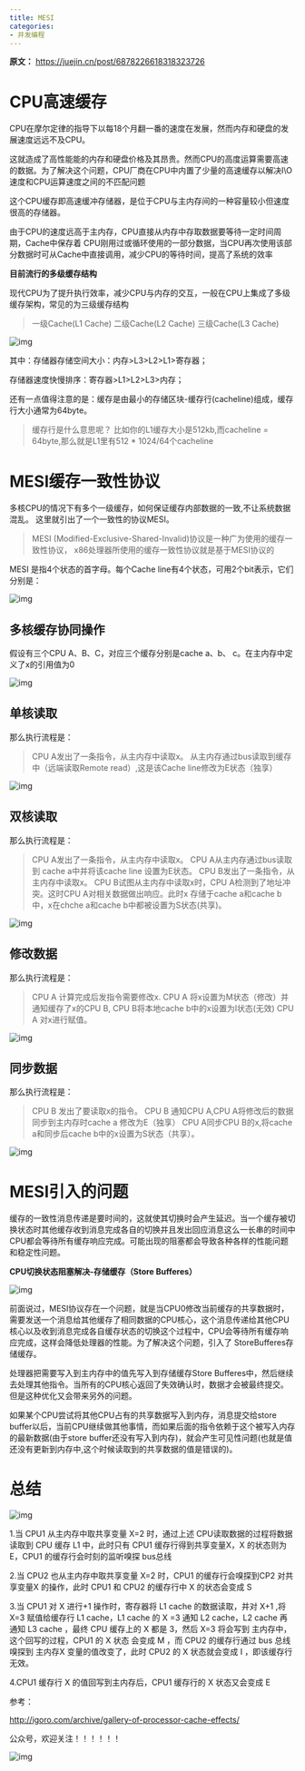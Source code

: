 ```yaml
---
title: MESI
categories: 
- 并发编程
---
```


**原文：** https://juejin.cn/post/6878226618318323726

# CPU高速缓存

CPU在摩尔定律的指导下以每18个月翻一番的速度在发展，然而内存和硬盘的发展速度远远不及CPU。

这就造成了高性能能的内存和硬盘价格及其昂贵。然而CPU的高度运算需要高速的数据。为了解决这个问题，CPU厂商在CPU中内置了少量的高速缓存以解决I\O速度和CPU运算速度之间的不匹配问题

这个CPU缓存即高速缓冲存储器，是位于CPU与主内存间的一种容量较小但速度很高的存储器。

由于CPU的速度远高于主内存，CPU直接从内存中存取数据要等待一定时间周期，Cache中保存着 CPU刚用过或循环使用的一部分数据，当CPU再次使用该部分数据时可从Cache中直接调用，减少CPU的等待时间，提高了系统的效率

**目前流行的多级缓存结构**

现代CPU为了提升执行效率，减少CPU与内存的交互，一般在CPU上集成了多级缓存架构，常见的为三级缓存结构

> 一级Cache(L1 Cache) 二级Cache(L2 Cache) 三级Cache(L3 Cache)

![img](https://p1-juejin.byteimg.com/tos-cn-i-k3u1fbpfcp/18a7a9e82c8c4dbd83b9b781dfd52d02~tplv-k3u1fbpfcp-zoom-1.image)

其中：存储器存储空间大小：内存>L3>L2>L1>寄存器；

存储器速度快慢排序：寄存器>L1>L2>L3>内存；

还有一点值得注意的是：缓存是由最小的存储区块-缓存行(cacheline)组成，缓存行大小通常为64byte。

> 缓存行是什么意思呢？ 比如你的L1缓存大小是512kb,而cacheline = 64byte,那么就是L1里有512 * 1024/64个cacheline

# MESI缓存一致性协议

多核CPU的情况下有多个一级缓存，如何保证缓存内部数据的一致,不让系统数据混乱。 这里就引出了一个一致性的协议MESI。

> MESI (Modified-Exclusive-Shared-Invalid)协议是一种广为使用的缓存一致性协议， x86处理器所使用的缓存一致性协议就是基于MESI协议的

MESI 是指4个状态的首字母。每个Cache line有4个状态，可用2个bit表示，它们分别是：

![img](https://p9-juejin.byteimg.com/tos-cn-i-k3u1fbpfcp/ae45f1bba4644b4cb5b3fa5151c6daa6~tplv-k3u1fbpfcp-zoom-1.image)

## 多核缓存协同操作

假设有三个CPU A、B、C，对应三个缓存分别是cache a、b、 c。在主内存中定义了x的引用值为0

![img](https://p9-juejin.byteimg.com/tos-cn-i-k3u1fbpfcp/f1e3038c05a3468a8b8d1963381c0e89~tplv-k3u1fbpfcp-zoom-1.image)

## 单核读取

那么执行流程是：

> CPU A发出了一条指令，从主内存中读取x。 从主内存通过bus读取到缓存中（远端读取Remote read）,这是该Cache line修改为E状态（独享）

![img](https://p1-juejin.byteimg.com/tos-cn-i-k3u1fbpfcp/b6d6200e2e9a42238b3ab55d3a664d33~tplv-k3u1fbpfcp-zoom-1.image)

## 双核读取

那么执行流程是：

> CPU A发出了一条指令，从主内存中读取x。 CPU A从主内存通过bus读取到 cache a中并将该cache line 设置为E状态。 CPU B发出了一条指令，从主内存中读取x。 CPU B试图从主内存中读取x时，CPU A检测到了地址冲突。这时CPU A对相关数据做出响应。此时x 存储于cache a和cache b中，x在chche a和cache b中都被设置为S状态(共享)。

![img](https://p6-juejin.byteimg.com/tos-cn-i-k3u1fbpfcp/d760e46904d348359835b2d1b3b561e5~tplv-k3u1fbpfcp-zoom-1.image)

## 修改数据

那么执行流程是：

> CPU A 计算完成后发指令需要修改x. CPU A 将x设置为M状态（修改）并通知缓存了x的CPU B, CPU B将本地cache b中的x设置为I状态(无效) CPU A 对x进行赋值。

![img](https://p3-juejin.byteimg.com/tos-cn-i-k3u1fbpfcp/e46e8391e42645efae63e394815f6877~tplv-k3u1fbpfcp-zoom-1.image)

## 同步数据

那么执行流程是：

> CPU B 发出了要读取x的指令。 CPU B 通知CPU A,CPU A将修改后的数据同步到主内存时cache a 修改为E（独享） CPU A同步CPU B的x,将cache a和同步后cache b中的x设置为S状态（共享）。

![img](https://p9-juejin.byteimg.com/tos-cn-i-k3u1fbpfcp/65b434f29b404024b0b714dcdde2483b~tplv-k3u1fbpfcp-zoom-1.image)

# MESI引入的问题

缓存的一致性消息传递是要时间的，这就使其切换时会产生延迟。当一个缓存被切换状态时其他缓存收到消息完成各自的切换并且发出回应消息这么一长串的时间中CPU都会等待所有缓存响应完成。可能出现的阻塞都会导致各种各样的性能问题和稳定性问题。

**CPU切换状态阻塞解决-存储缓存（Store Bufferes）**

![img](https://p3-juejin.byteimg.com/tos-cn-i-k3u1fbpfcp/bad4c2b300b5477a806e80745f4fc965~tplv-k3u1fbpfcp-zoom-1.image)

前面说过，MESI协议存在一个问题，就是当CPU0修改当前缓存的共享数据时，需要发送一个消息给其他缓存了相同数据的CPU核心，这个消息传递给其他CPU核心以及收到消息完成各自缓存状态的切换这个过程中，CPU会等待所有缓存响应完成，这样会降低处理器的性能。为了解决这个问题，引入了 StoreBufferes存储缓存。

处理器把需要写入到主内存中的值先写入到存储缓存Store Bufferes中，然后继续去处理其他指令。当所有的CPU核心返回了失效确认时，数据才会被最终提交。但是这种优化又会带来另外的问题。

如果某个CPU尝试将其他CPU占有的共享数据写入到内存，消息提交给store buffer以后，当前CPU继续做其他事情，而如果后面的指令依赖于这个被写入内存的最新数据(由于store buffer还没有写入到内存)，就会产生可见性问题(也就是值还没有更新到内存中,这个时候读取到的共享数据的值是错误的)。

# 总结

![img](https://p6-juejin.byteimg.com/tos-cn-i-k3u1fbpfcp/897ddef3fef14e6e845c032b3cf3fe9c~tplv-k3u1fbpfcp-zoom-1.image)

1.当 CPU1 从主内存中取共享变量 X=2 时，通过上述 CPU读取数据的过程将数据读取到 CPU 缓存 L1 中，此时只有 CPU1 缓存行得到共享变量X，X 的状态则为 E，CPU1 的缓存行会时刻的监听嗅探 bus总线

2.当 CPU2 也从主内存中取共享变量 X=2 时，CPU1 的缓存行会嗅探到CP2 对共享变量X 的操作，此时 CPU1 和 CPU2 的缓存行中 X 的状态会变成 S

3.当 CPU1 对 X 进行+1 操作时，寄存器将 L1 cache 的数据读取，并对 X+1 ,将 X=3 赋值给缓存行 L1 cache，L1 cache 的 X =3 通知 L2 cache，L2 cache 再通知 L3 cache ，最终 CPU 缓存上的 X 都是 3，然后 X=3 将会写到 主内存中，这个回写的过程，CPU1 的 X 状态 会变成 M ，而 CPU2 的缓存行通过 bus 总线嗅探到 主内存X 变量的值改变了，此时 CPU2 的 X 状态就会变成 I ，即该缓存行无效。

4.CPU1 缓存行 X 的值回写到主内存后，CPU1 缓存行的 X 状态又会变成 E

参考：

http://igoro.com/archive/gallery-of-processor-cache-effects/

公众号，欢迎关注！！！！！！

![img](https://p3-juejin.byteimg.com/tos-cn-i-k3u1fbpfcp/636823cf57af4a49bc5836178b22cc8d~tplv-k3u1fbpfcp-zoom-1.image)

